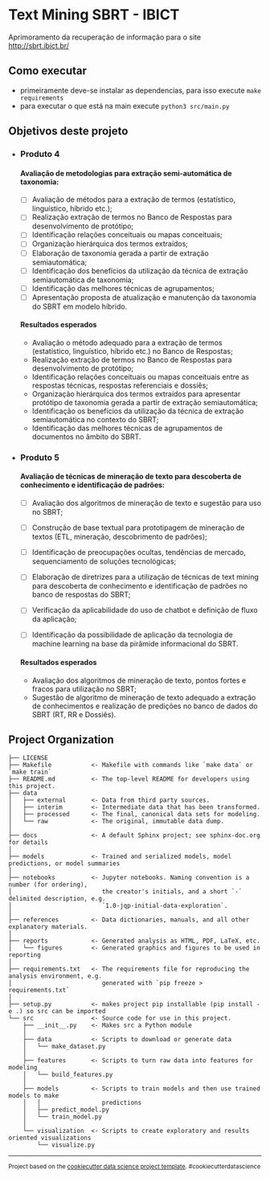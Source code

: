 Text Mining SBRT - IBICT
==============================

Aprimoramento da recuperação de informação para o site http://sbrt.ibict.br/

## Como executar

- primeiramente deve-se instalar as dependencias, para isso execute `make requirements` 
- para executar o que está na main execute `python3 src/main.py`


Objetivos deste projeto
------------

- ### Produto 4

    #### Avaliação de metodologias para extração semi-automática de taxonomia:

    - [ ] Avaliação de métodos para a extração de termos (estatístico, linguístico, híbrido etc.);
    - [ ] Realização extração de termos no Banco de Respostas para desenvolvimento de protótipo;
    - [ ] Identificação relações conceituais ou mapas conceituais;
    - [ ] Organização hierárquica dos termos extraídos;
    - [ ] Elaboração de taxonomia gerada a partir de extração semiautomática;
    - [ ] Identificação dos benefícios da utilização da técnica de extração semiautomática de taxonomia;
    - [ ] Identificação das melhores técnicas de agrupamentos;
    - [ ] Apresentação proposta de atualização e manutenção da taxonomia do SBRT em modelo híbrido.

    #### Resultados esperados

    - Avaliação o método adequado para a extração de termos (estatístico, linguístico, híbrido etc.) no Banco de Respostas;
    - Realização extração de termos no Banco de Respostas para desenvolvimento de protótipo;
    - Identificação relações conceituais ou mapas conceituais entre as respostas técnicas, respostas referenciais e dossiês;
    - Organização hierárquica dos termos extraídos para apresentar protótipo de taxonomia gerada a partir de extração semiautomática;
    - Identificação os benefícios da utilização da técnica de extração semiautomática no contexto do SBRT;
    - Identificação das melhores técnicas de agrupamentos de documentos no âmbito do SBRT.

- ### Produto 5

    #### Avaliação de técnicas de mineração de texto para descoberta de conhecimento e identificação de padrões:

    - [ ] Avaliação dos algoritmos de mineração de texto e sugestão para uso no SBRT;
    - [ ] Construção de base textual para prototipagem de mineração de textos (ETL, mineração, descobrimento de padrões);
    - [ ] Identificação de preocupações ocultas, tendências de mercado, sequenciamento de soluções tecnológicas;
    - [ ] Elaboração de diretrizes para a utilização de técnicas de text mining para descoberta de conhecimento e identificação de padrões no banco de respostas do SBRT;
    - [ ] Verificação da aplicabilidade do uso de chatbot e definição de fluxo da aplicação;
    - [ ] Identificação da possibilidade de aplicação da tecnologia de machine learning na base da pirâmide informacional do SBRT.


    #### Resultados esperados

    - Avaliação dos algoritmos de mineração de texto, pontos fortes e fracos para utilização no SBRT;
    - Sugestão de algoritmo de mineração de texto adequado a extração de conhecimentos e realização de predições no banco de dados do SBRT (RT, RR e Dossiês).


Project Organization
------------

    ├── LICENSE
    ├── Makefile           <- Makefile with commands like `make data` or `make train`
    ├── README.md          <- The top-level README for developers using this project.
    ├── data
    │   ├── external       <- Data from third party sources.
    │   ├── interim        <- Intermediate data that has been transformed.
    │   ├── processed      <- The final, canonical data sets for modeling.
    │   └── raw            <- The original, immutable data dump.
    │
    ├── docs               <- A default Sphinx project; see sphinx-doc.org for details
    │
    ├── models             <- Trained and serialized models, model predictions, or model summaries
    │
    ├── notebooks          <- Jupyter notebooks. Naming convention is a number (for ordering),
    │                         the creator's initials, and a short `-` delimited description, e.g.
    │                         `1.0-jqp-initial-data-exploration`.
    │
    ├── references         <- Data dictionaries, manuals, and all other explanatory materials.
    │
    ├── reports            <- Generated analysis as HTML, PDF, LaTeX, etc.
    │   └── figures        <- Generated graphics and figures to be used in reporting
    │
    ├── requirements.txt   <- The requirements file for reproducing the analysis environment, e.g.
    │                         generated with `pip freeze > requirements.txt`
    │
    ├── setup.py           <- makes project pip installable (pip install -e .) so src can be imported
    └── src                <- Source code for use in this project.
        ├── __init__.py    <- Makes src a Python module
        │
        ├── data           <- Scripts to download or generate data
        │   └── make_dataset.py
        │
        ├── features       <- Scripts to turn raw data into features for modeling
        │   └── build_features.py
        │
        ├── models         <- Scripts to train models and then use trained models to make
        │   │                 predictions
        │   ├── predict_model.py
        │   └── train_model.py
        │
        └── visualization  <- Scripts to create exploratory and results oriented visualizations
            └── visualize.py

--------

<p><small>Project based on the <a target="_blank" href="https://drivendata.github.io/cookiecutter-data-science/">cookiecutter data science project template</a>. #cookiecutterdatascience</small></p>
